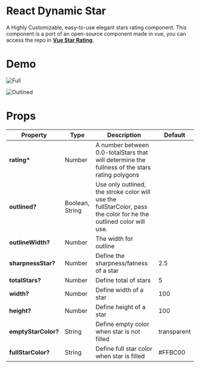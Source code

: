 # React Dynamic Star

A Highly Customizable, easy-to-use elegant stars rating component.
This component is a port of an open-source component made in vue, you can access the repo in **[Vue Star Rating](https://github.com/JonathanDn/vue-stars-rating)**.

# Demo

![Full](https://github.com/igorwessel/react-dynamic-star/blob/mainfull_dynamic_star.png "Full")

![Outlined](https://github.com/igorwessel/react-dynamic-star/blob/mainoutlined_dynamic_star "Outlined")

# Props

| Property | Type  | Description | Default
| --- | ---  | --- | --- |
| **rating\*** | Number  | A number between 0.0-totalStars that will determine the fullness of the stars rating polygons
| **outlined?** | Boolean, String | Use only outlined, the stroke color will use the fullStarColor, pass the color for he the outlined color will use.
| **outlineWidth?** | Number | The width for outline
| **sharpnessStar?** | Number| Define the sharpness/fatness of a star | 2.5
| **totalStars?** | Number | Define total of stars | 5
| **width?** | Number | Define width of a star | 100
| **height?** | Number | Define height of a star |100
| **emptyStarColor?** | String | Define empty color when star is not filled | transparent
| **fullStarColor?** | String | Define full star color when star is filled | #FFBC00
